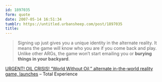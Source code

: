 ```yaml
---
id: 1897035
form: quote
date: 2007-05-14 16:51:34
tumblr: https://untitled.urbansheep.com/post/1897035
title: 
---
```


<blockquote>
Signing up just gives you a unique identity in the alternate reality. It means the game will know who you are if you come back and play. Unlike other ARGs, the game won’t start emailing you or <strong>burying things in your backyard</strong>.
</blockquote>

<a href="http://totalexperience.corante.com/archives/2007/05/04/urgent_oil_crisis_world_without_oil_alternate_intheworld_reality_game_launches.php">URGENT! OIL CRISIS! “World Without Oil,” alternate in-the-world reality game, launches</a> &ndash;  Total Experience
